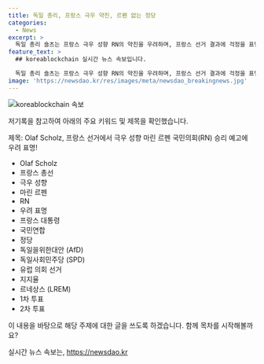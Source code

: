 ```yaml
---
title: 독일 총리, 프랑스 극우 약진, 르펜 없는 정당
categories:
  - News
excerpt: >
  독일 총리 숄츠는 프랑스 극우 성향 RN의 약진을 우려하며, 프랑스 선거 결과에 걱정을 표명했다. 독일에서도 극우정당인 AfD의 부상으로 우려가 나타나고 있으며, 프랑스 대통령 마크롱은 조기총선을 선언했지만 극우 세력의 돌풍은 여전히 이어지고 있다. RN은 30% 이상의 지지율을 보이며, 마크롱의 정당은 여론조사에서 10% 이내로 하락했다. 결과에 관계 없이 마크롱은 퇴진하지 않을 것으로 보인다. 프랑스 총선은 30일 1차 투표를, 다음 달 7일 2차 투표를 실시한다.
feature_text: >
  ## koreablockchain 실시간 뉴스 속보입니다.

  독일 총리 숄츠는 프랑스 극우 성향 RN의 약진을 우려하며, 프랑스 선거 결과에 걱정을 표명했다. 독일에서도 극우정당인 AfD의 부상으로 우려가 나타나고 있으며, 프랑스 대통령 마크롱은 조기총선을 선언했지만 극우 세력의 돌풍은 여전히 이어지고 있다. RN은 30% 이상의 지지율을 보이며, 마크롱의 정당은 여론조사에서 10% 이내로 하락했다. 결과에 관계 없이 마크롱은 퇴진하지 않을 것으로 보인다. 프랑스 총선은 30일 1차 투표를, 다음 달 7일 2차 투표를 실시한다.
image: 'https://newsdao.kr/res/images/meta/newsdao_breakingnews.jpg'
---
```


<p><img src="https://newsdao.kr/res/images/meta/newsdao_breakingnews.jpg" alt="koreablockchain 속보" /></p>

<p>저기록을 참고하여 아래의 주요 키워드 및 제목을 확인했습니다.</p>

<p>제목: Olaf Scholz, 프랑스 선거에서 극우 성향 마린 르펜 국민의회(RN) 승리 예고에 우려 표명!</p>

<ul>
<li>Olaf Scholz</li>
<li>프랑스 총선</li>
<li>극우 성향</li>
<li>마린 르펜</li>
<li>RN</li>
<li>우려 표명</li>
<li>프랑스 대통령</li>
<li>국민연합</li>
<li>정당</li>
<li>독일을위한대안 (AfD)</li>
<li>독일사회민주당 (SPD)</li>
<li>유럽 의회 선거</li>
<li>지지율</li>
<li>르네상스 (LREM)</li>
<li>1차 투표</li>
<li>2차 투표</li>
</ul>

<p>이 내용을 바탕으로 해당 주제에 대한 글을 쓰도록 하겠습니다. 함께 목차를 시작해볼까요?</p>
실시간 뉴스 속보는, <a href="https://newsdao.kr" rel="dofollow">https://newsdao.kr</a>


